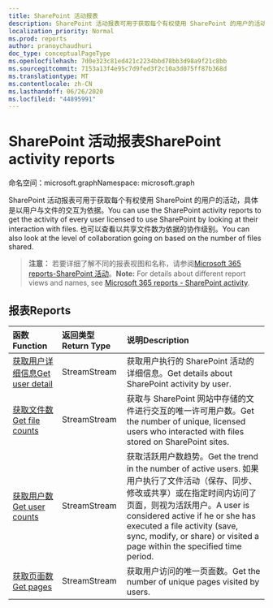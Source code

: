 ```yaml
---
title: SharePoint 活动报表
description: SharePoint 活动报表可用于获取每个有权使用 SharePoint 的用户的活动，具体是以用户与文件的交互为依据。 也可以查看以共享文件数为依据的协作级别。
localization_priority: Normal
ms.prod: reports
author: pranoychaudhuri
doc_type: conceptualPageType
ms.openlocfilehash: 7d0e323c81ed421c2234bbd78bb3d98a9f21c8bb
ms.sourcegitcommit: 7153a13f4e95c7d9fed3f2c10a3d075ff87b368d
ms.translationtype: MT
ms.contentlocale: zh-CN
ms.lasthandoff: 06/26/2020
ms.locfileid: "44895991"
---
```

# <a name="sharepoint-activity-reports"></a><span data-ttu-id="2ed99-104">SharePoint 活动报表</span><span class="sxs-lookup"><span data-stu-id="2ed99-104">SharePoint activity reports</span></span>

<span data-ttu-id="2ed99-105">命名空间：microsoft.graph</span><span class="sxs-lookup"><span data-stu-id="2ed99-105">Namespace: microsoft.graph</span></span>

<span data-ttu-id="2ed99-106">SharePoint 活动报表可用于获取每个有权使用 SharePoint 的用户的活动，具体是以用户与文件的交互为依据。</span><span class="sxs-lookup"><span data-stu-id="2ed99-106">You can use the SharePoint activity reports to get the activity of every user licensed to use SharePoint by looking at their interaction with files.</span></span> <span data-ttu-id="2ed99-107">也可以查看以共享文件数为依据的协作级别。</span><span class="sxs-lookup"><span data-stu-id="2ed99-107">You can also look at the level of collaboration going on based on the number of files shared.</span></span>

> <span data-ttu-id="2ed99-108">**注意：** 若要详细了解不同的报表视图和名称，请参阅[Microsoft 365 reports-SharePoint 活动](https://support.office.com/client/SharePoint-activity-a91c958f-1279-499d-9959-12f0de08dc8f)。</span><span class="sxs-lookup"><span data-stu-id="2ed99-108">**Note:** For details about different report views and names, see [Microsoft 365 reports - SharePoint activity](https://support.office.com/client/SharePoint-activity-a91c958f-1279-499d-9959-12f0de08dc8f).</span></span>

## <a name="reports"></a><span data-ttu-id="2ed99-109">报表</span><span class="sxs-lookup"><span data-stu-id="2ed99-109">Reports</span></span>

| <span data-ttu-id="2ed99-110">函数</span><span class="sxs-lookup"><span data-stu-id="2ed99-110">Function</span></span>                                 | <span data-ttu-id="2ed99-111">返回类型</span><span class="sxs-lookup"><span data-stu-id="2ed99-111">Return Type</span></span> | <span data-ttu-id="2ed99-112">说明</span><span class="sxs-lookup"><span data-stu-id="2ed99-112">Description</span></span>                              |
| :--------------------------------------- | :---------- | :--------------------------------------- |
| [<span data-ttu-id="2ed99-113">获取用户详细信息</span><span class="sxs-lookup"><span data-stu-id="2ed99-113">Get user detail</span></span>](../api/reportroot-getsharepointactivityuserdetail.md) | <span data-ttu-id="2ed99-114">Stream</span><span class="sxs-lookup"><span data-stu-id="2ed99-114">Stream</span></span>      | <span data-ttu-id="2ed99-115">获取用户执行的 SharePoint 活动的详细信息。</span><span class="sxs-lookup"><span data-stu-id="2ed99-115">Get details about SharePoint activity by user.</span></span> |
| [<span data-ttu-id="2ed99-116">获取文件数</span><span class="sxs-lookup"><span data-stu-id="2ed99-116">Get file counts</span></span>](../api/reportroot-getsharepointactivityfilecounts.md) | <span data-ttu-id="2ed99-117">Stream</span><span class="sxs-lookup"><span data-stu-id="2ed99-117">Stream</span></span>      | <span data-ttu-id="2ed99-118">获取与 SharePoint 网站中存储的文件进行交互的唯一许可用户数。</span><span class="sxs-lookup"><span data-stu-id="2ed99-118">Get the number of unique, licensed users who interacted with files stored on SharePoint sites.</span></span> |
| [<span data-ttu-id="2ed99-119">获取用户数</span><span class="sxs-lookup"><span data-stu-id="2ed99-119">Get user counts</span></span>](../api/reportroot-getsharepointactivityusercounts.md) | <span data-ttu-id="2ed99-120">Stream</span><span class="sxs-lookup"><span data-stu-id="2ed99-120">Stream</span></span>      | <span data-ttu-id="2ed99-121">获取活跃用户数趋势。</span><span class="sxs-lookup"><span data-stu-id="2ed99-121">Get the trend in the number of active users.</span></span> <span data-ttu-id="2ed99-122">如果用户执行了文件活动（保存、同步、修改或共享）或在指定时间内访问了页面，则视为活跃用户。</span><span class="sxs-lookup"><span data-stu-id="2ed99-122">A user is considered active if he or she has executed a file activity (save, sync, modify, or share) or visited a page within the specified time period.</span></span> |
| [<span data-ttu-id="2ed99-123">获取页面数</span><span class="sxs-lookup"><span data-stu-id="2ed99-123">Get pages</span></span>](../api/reportroot-getsharepointactivitypages.md) | <span data-ttu-id="2ed99-124">Stream</span><span class="sxs-lookup"><span data-stu-id="2ed99-124">Stream</span></span>      | <span data-ttu-id="2ed99-125">获取用户访问的唯一页面数。</span><span class="sxs-lookup"><span data-stu-id="2ed99-125">Get the number of unique pages visited by users.</span></span> |
